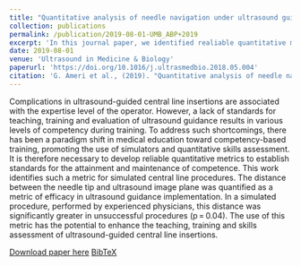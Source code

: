 ```yaml
---
title: "Quantitative analysis of needle navigation under ultrasound guidance in simulated central venous line procedure"
collection: publications
permalink: /publication/2019-08-01-UMB_ABP+2019
excerpt: 'In this journal paper, we identified realiable quantitative metrics to establish standars for the attainment and maintenance of competence in the context of surgical guidance of needle interventions.'
date: 2019-08-01
venue: 'Ultrasound in Medicine & Biology'
paperurl: 'https://doi.org/10.1016/j.ultrasmedbio.2018.05.004'
citation: 'G. Ameri et al., (2019). "Quantitative analysis of needle navigation under ultrasound guidance in simulated central venous line procedure"; in <i>Ultrasound in Medicine & Biology</i>, 44(8), pp. 1891-1900.'
---
```


Complications in ultrasound-guided central line insertions are associated with the expertise level of the operator. However, a lack of standards for teaching, training and evaluation of ultrasound guidance results in various levels of competency during training. To address such shortcomings, there has been a paradigm shift in medical education toward competency-based training, promoting the use of simulators and quantitative skills assessment. It is therefore necessary to develop reliable quantitative metrics to establish standards for the attainment and maintenance of competence. This work identifies such a metric for simulated central line procedures. The distance between the needle tip and ultrasound image plane was quantified as a metric of efficacy in ultrasound guidance implementation. In a simulated procedure, performed by experienced physicians, this distance was significantly greater in unsuccessful procedures (p = 0.04). The use of this metric has the potential to enhance the teaching, training and skills assessment of ultrasound-guided central line insertions.

[Download paper here](https://doi.org/10.1016/j.ultrasmedbio.2018.05.004) [BibTeX](./../files/bibtex/ABP+2019.bib)